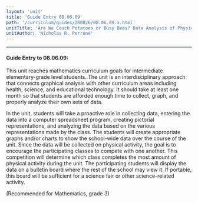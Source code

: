 ```yaml
---
layout: 'unit'
title: 'Guide Entry 08.06.09'
path: '/curriculum/guides/2008/6/08.06.09.x.html'
unitTitle: 'Are We Couch Potatoes or Busy Bees? Data Analysis of Physical Activity in School'
unitAuthor: 'Nicholas R. Perrone'
---
```


<body>
<hr/>
 <h4>
  Guide Entry to 08.06.09:
 </h4>
 <p>
  This unit reaches mathematics curriculum goals for intermediate elementary-grade level students. The unit is an interdisciplinary approach that connects graphical analysis with other curriculum areas including health, science, and educational technology. It should take at least one month so that students are afforded enough time to collect, graph, and properly analyze their own sets of data.
 </p>
<p>
  In the unit, students will take a proactive role in collecting data, entering the data into a computer spreadsheet program, creating pictorial representations, and analyzing the data based on the various representations made by the class. The students will create appropriate graphs and/or charts to show the school-wide data over the course of the unit. Since the data will be collected on physical activity, the goal is to encourage the participating classes to compete with one another. This competition will determine which class completes the most amount of physical activity during the unit. The participating students will display the data on a bulletin board where the rest of the school may view it. If portable, this board will be sufficient for a science fair or other science-related activity.
 </p>
<p>
  (Recommended for Mathematics, grade 3)
 </p>

</body>

